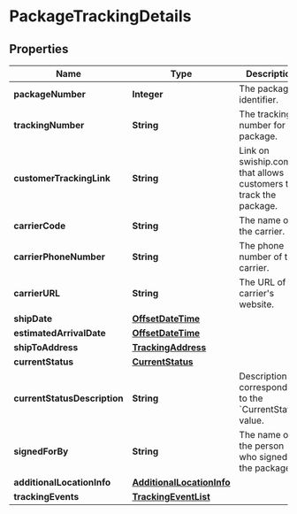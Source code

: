 # PackageTrackingDetails

## Properties
Name | Type | Description | Notes
------------ | ------------- | ------------- | -------------
**packageNumber** | **Integer** | The package identifier. | 
**trackingNumber** | **String** | The tracking number for the package. |  [optional]
**customerTrackingLink** | **String** | Link on swiship.com that allows customers to track the package. |  [optional]
**carrierCode** | **String** | The name of the carrier. |  [optional]
**carrierPhoneNumber** | **String** | The phone number of the carrier. |  [optional]
**carrierURL** | **String** | The URL of the carrier&#x27;s website. |  [optional]
**shipDate** | [**OffsetDateTime**](OffsetDateTime.md) |  |  [optional]
**estimatedArrivalDate** | [**OffsetDateTime**](OffsetDateTime.md) |  |  [optional]
**shipToAddress** | [**TrackingAddress**](TrackingAddress.md) |  |  [optional]
**currentStatus** | [**CurrentStatus**](CurrentStatus.md) |  |  [optional]
**currentStatusDescription** | **String** | Description corresponding to the &#x60;CurrentStatus&#x60; value. |  [optional]
**signedForBy** | **String** | The name of the person who signed for the package. |  [optional]
**additionalLocationInfo** | [**AdditionalLocationInfo**](AdditionalLocationInfo.md) |  |  [optional]
**trackingEvents** | [**TrackingEventList**](TrackingEventList.md) |  |  [optional]
